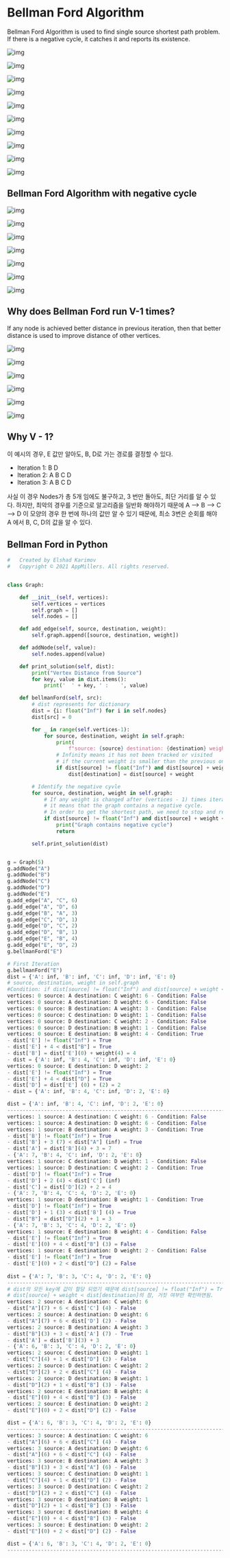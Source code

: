 # Bellman Ford Algorithm

Bellman Ford Algorithm is used to find single source shortest path problem. If there is a negative cycle, it catches it and reports its existence.

![img](https://cdn-images-1.medium.com/max/1000/1*zTS9YRurIdNUJ9wLNMncBA.png)

![img](https://cdn-images-1.medium.com/max/1000/1*oTUKi6P_ZuLvDDz8Xqig8w.png)

![img](https://cdn-images-1.medium.com/max/1000/1*7bD9pC8cHE4d1Sk4yfMc6g.png)

![img](https://cdn-images-1.medium.com/max/1000/1*ZPHsQywkV-31uIW4PhwflQ.png)

![img](https://cdn-images-1.medium.com/max/1000/1*fAhc2hJl0wO2fwgMmGAR8Q.png)

![img](https://cdn-images-1.medium.com/max/1000/1*9uYZy3snr6Xf3f9aNaMrow.png)

![img](https://cdn-images-1.medium.com/max/1000/1*6uqriy9H3UJPvpNaU_nnIA.png)

![img](https://cdn-images-1.medium.com/max/1000/1*xrlD3oy0W9LCL2qjeDQ4gw.png)

![img](https://cdn-images-1.medium.com/max/1000/1*nTO0CZ7QIEwifYpuRw0uSA.png)

![img](https://cdn-images-1.medium.com/max/1000/1*nTO0CZ7QIEwifYpuRw0uSA.png)

## Bellman Ford Algorithm with negative cycle

![img](https://cdn-images-1.medium.com/max/1000/1*4uzPpWx31Nh0u4Lnn3AwKw.png)

![img](https://cdn-images-1.medium.com/max/1000/1*-W9s2sMSmQVa14Re8TxmYA.png)

![img](https://cdn-images-1.medium.com/max/1000/1*Fi9kD-5IHSsBHRNCeb-5lA.png)

![img](https://cdn-images-1.medium.com/max/1000/1*lAwUXHzDYIlr1CytqSJ-YA.png)

![img](https://cdn-images-1.medium.com/max/1000/1*OShFBD40iAGDtcgQ_aqrow.png)

![img](https://cdn-images-1.medium.com/max/1000/1*FB10CvAETzrVzzzlO8e1wg.png)

![img](https://cdn-images-1.medium.com/max/1000/1*ddO6qoIX1DVHP0dh1eW6DA.png)

## Why does Bellman Ford run V-1 times?

If any node is achieved better distance in previous iteration, then that better distance is used to improve distance of other vertices.

![img](https://cdn-images-1.medium.com/max/1000/1*Yaq1_5kmT8VYrt8dL-eXDg.png)

![img](https://cdn-images-1.medium.com/max/1000/1*7XocZ--yLndfFBVX16jwbg.png)



![img](https://cdn-images-1.medium.com/max/1000/1*IFvfI3Hj25e96HKn-N-mlw.png)

![img](https://cdn-images-1.medium.com/max/1000/1*j7sGUbfQEjkIiquGfmeWbg.png)

![img](https://cdn-images-1.medium.com/max/1000/1*gLtVSi1irnQxFYMua4gv3A.png)

![img](https://cdn-images-1.medium.com/max/1000/1*x0rcGZ0FV1kzxdUawcTFFQ.png)

## Why V - 1?
이 예시의 경우, E 값만 알아도, B, D로 가는 경로를 결정할 수 있다.
- Iteration 1: B D
- Iteration 2: A B C D
- Iteration 3: A B C D

사실 이 경우 Nodes가 총 5개 임에도 불구하고, 3 번만 돌아도, 최단 거리를 알 수 있다.
하지만, 최악의 경우를 기준으로 알고리즘을 일반화 해야하기 때문에
A --> B --> C --> D
이 모양의 경우 한 번에 하나의 값만 알 수 있기 때문에, 최소 3번은 순회를 해야 A 에서 B, C, D의 값을 알 수 있다.

## Bellman Ford in Python

```python
#   Created by Elshad Karimov
#   Copyright © 2021 AppMillers. All rights reserved.


class Graph:

    def __init__(self, vertices):
        self.vertices = vertices
        self.graph = []
        self.nodes = []

    def add_edge(self, source, destination, weight):
        self.graph.append([source, destination, weight])

    def addNode(self, value):
        self.nodes.append(value)

    def print_solution(self, dist):
        print("Vertex Distance from Source")
        for key, value in dist.items():
            print('  ' + key, ' :    ', value)

    def bellmanFord(self, src):
        # dist represents for dictionary
        dist = {i: float("Inf") for i in self.nodes}
        dist[src] = 0

        for _ in range(self.vertices-1):
            for source, destination, weight in self.graph:
                print(
                    f"source: {source} destination: {destination} weight: {weight}")
                # Infinity means it has not been tracked or visited
                # if the current weight is smaller than the previous one, it will be replaced
                if dist[source] != float("Inf") and dist[source] + weight < dist[destination]:
                    dist[destination] = dist[source] + weight

        # Identify the negative cyvle
        for source, destination, weight in self.graph:
            # If any weight is changed after (vertices - 1) times iteration,
            # it means that the graph contains a negative cycle.
            # In order to get the shortest path, we need to stop and return the result
            if dist[source] != float("Inf") and dist[source] + weight < dist[destination]:
                print("Graph contains negative cycle")
                return

        self.print_solution(dist)


g = Graph(5)
g.addNode("A")
g.addNode("B")
g.addNode("C")
g.addNode("D")
g.addNode("E")
g.add_edge("A", "C", 6)
g.add_edge("A", "D", 6)
g.add_edge("B", "A", 3)
g.add_edge("C", "D", 1)
g.add_edge("D", "C", 2)
g.add_edge("D", "B", 1)
g.add_edge("E", "B", 4)
g.add_edge("E", "D", 2)
g.bellmanFord("E")
```

```python
# First Iteration
g.bellmanFord("E")
dist = {'A': inf, 'B': inf, 'C': inf, 'D': inf, 'E': 0}
# source, destination, weight in self.graph
#Condition: if dist[source] != float("Inf") and dist[source] + weight < dist[destination]
vertices: 0 source: A destination: C weight: 6 - Condition: False
vertices: 0 source: A destination: D weight: 6 - Condition: False
vertices: 0 source: B destination: A weight: 3 - Condition: False
vertices: 0 source: C destination: D weight: 1 - Condition: False
vertices: 0 source: D destination: C weight: 2 - Condition: False
vertices: 0 source: D destination: B weight: 1 - Condition: False
vertices: 0 source: E destination: B weight: 4 - Condition: True
- dist['E'] != float("Inf") = True
- dist['E'] + 4 < dist["B"] = True
- dist['B'] = dist['E'](0) + weight(4) = 4
- dist = {'A': inf, 'B': 4, 'C': inf, 'D': inf, 'E': 0}
vertices: 0 source: E destination: D weight: 2
- dist['E'] != float("Inf") = True
- dist['E'] + 4 < dist["D"] = True
- dist['D'] = dist['E'] (0) + (2) = 2                
- dist = {'A': inf, 'B': 4, 'C': inf, 'D': 2, 'E': 0}

dist = {'A': inf, 'B': 4, 'C': inf, 'D': 2, 'E': 0}
-----------------------------------------------------------------------------------------
vertices: 1 source: A destination: C weight: 6 - Condition: False
vertices: 1 source: A destination: D weight: 6 - Condition: False
vertices: 1 source: B destination: A weight: 3 - Condition: True
- dist['B'] != float("Inf") = True
- dist['B'] + 3 (7) < dist["A"] (inf) = True
- dist['A'] = dist['B'](4) + 3 = 7
- {'A': 7, 'B': 4, 'C': inf, 'D': 2, 'E': 0}
vertices: 1 source: C destination: D weight: 1 - Condition: False
vertices: 1 source: D destination: C weight: 2 - Condition: True
- dist['D'] != float("Inf") = True
- dist['D'] + 2 (4) < dist['C'] (inf)
- dist['C'] = dist['D'](2) + 2 = 4
- {'A': 7, 'B': 4, 'C': 4, 'D': 2, 'E': 0}
vertices: 1 source: D destination: B weight: 1 - Condition: True
- dist['D'] != float("Inf") = True
- dist['D'] + 1 (3) < dist['B'] (4) = True
- dist["B"] = dist["D"](2) + 1 = 3
- {'A': 7, 'B': 3, 'C': 4, 'D': 2, 'E': 0}
vertices: 1 source: E destination: B weight: 4 - Condition: False
- dist['E'] != float("Inf") = True
- dist['E'](0) + 4 < dist["B"] (3) = False
vertices: 1 source: E destination: D weight: 2 - Condition: False
- dist['E'] != float("Inf") = True
- dist['E'](0) + 2 < dist["D"] (2) = False
                
dist = {'A': 7, 'B': 3, 'C': 4, 'D': 2, 'E': 0}
-----------------------------------------------------------------------------------------
# dist의 모든 key에 값이 할당 되었기 때문에 dist[source] != float("Inf") = True
# dist[source] + weight < dist[destination]의 참, 거짓 여부만 확인하면됨.
vertices: 2 source: A destination: C weight: 6
- dist["A"](7) + 6 < dist['C'] (4) - False
vertices: 2 source: A destination: D weight: 6
- dist["A"](7) + 6 < dist['D'] (2) - False                
vertices: 2 source: B destination: A weight: 3
- dist["B"](3) + 3 < dist['A'] (7) - True
- dist['A'] = dist['B'](3) + 3
- {'A': 6, 'B': 3, 'C': 4, 'D': 2, 'E': 0}
vertices: 2 source: C destination: D weight: 1
- dist["C"](4) + 1 < dist["D"] (2) - False
vertices: 2 source: D destination: C weight: 2
- dist["D"](2) + 2 < dist["C"] (4) - False
vertices: 2 source: D destination: B weight: 1
- dist["D"](2) + 1 < dist["B"] (3) - False
vertices: 2 source: E destination: B weight: 4
- dist["E"](0) + 4 < dist["B"] (3) - False
vertices: 2 source: E destination: D weight: 2
- dist["E"](0) + 2 < dist["D"] (2) - False                 

dist = {'A': 6, 'B': 3, 'C': 4, 'D': 2, 'E': 0}
-----------------------------------------------------------------------------------------
vertices: 3 source: A destination: C weight: 6
- dist["A"](6) + 6 < dist["C"] (4) - False
vertices: 3 source: A destination: D weight: 6
- dist["A"](6) + 6 < dist["C"] (4) - False
vertices: 3 source: B destination: A weight: 3
- dist["B"](3) + 3 < dist["A"] (6) - False
vertices: 3 source: C destination: D weight: 1
- dist["C"](4) + 1 < dist["D"] (2) - False
vertices: 3 source: D destination: C weight: 2
- dist["D"](2) + 2 < dist["C"] (4) - False 
vertices: 3 source: D destination: B weight: 1
- dist["D"](2) + 1 < dist["B"] (3) - False
vertices: 3 source: E destination: B weight: 4
- dist["E"](0) + 4 < dist["B"] (3) - False
vertices: 3 source: E destination: D weight: 2
- dist["E"](0) + 2 < dist["D"] (2) - False

dist = {'A': 6, 'B': 3, 'C': 4, 'D': 2, 'E': 0}
-----------------------------------------------------------------------------------------
```









